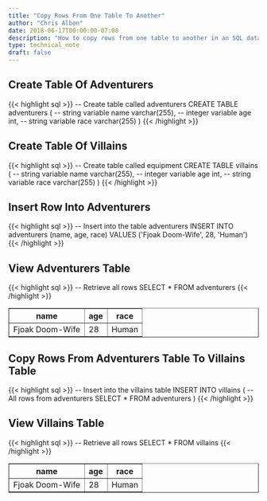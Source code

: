 ```yaml
---
title: "Copy Rows From One Table To Another"
author: "Chris Albon"
date: 2018-06-17T00:00:00-07:00
description: "How to copy rows from one table to another in an SQL database."
type: technical_note
draft: false
---
```


## Create Table Of Adventurers

{{< highlight sql >}}
-- Create table called adventurers
CREATE TABLE adventurers (
    -- string variable
    name varchar(255),
    -- integer variable
    age int,
    -- string variable
    race varchar(255)
)
{{< /highlight >}}

## Create Table Of Villains
{{< highlight sql >}}
-- Create table called equipment
CREATE TABLE villains (
    -- string variable
    name varchar(255),
    -- integer variable
    age int,
    -- string variable
    race varchar(255)
)
{{< /highlight >}}

## Insert Row Into Adventurers

{{< highlight sql >}}
-- Insert into the table adventurers
INSERT INTO adventurers (name, age, race)
VALUES ('Fjoak Doom-Wife', 28, 'Human')
{{< /highlight >}}

## View Adventurers Table

{{< highlight sql >}}
-- Retrieve all rows
SELECT * FROM adventurers
{{< /highlight >}}
<table border="1" style="border-collapse:collapse">
<tr><th>name</th><th>age</th><th>race</th></tr>
<tr><td>Fjoak Doom-Wife</td><td>28</td><td>Human</td></tr></table>

## Copy Rows From Adventurers Table To Villains Table

{{< highlight sql >}}
-- Insert into the villains table
INSERT INTO villains
    (
        -- All rows from adventurers
        SELECT * FROM adventurers
    )
{{< /highlight >}}

## View Villains Table

{{< highlight sql >}}
-- Retrieve all rows
SELECT * FROM villains
{{< /highlight >}}
<table border="1" style="border-collapse:collapse">
<tr><th>name</th><th>age</th><th>race</th></tr>
<tr><td>Fjoak Doom-Wife</td><td>28</td><td>Human</td></tr></table>